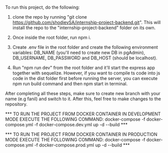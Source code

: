 To run this project, do the following:

1. clone the repo by running "git clone https://github.com/shodievSA/internship-project-backend.git". This will install the repo to the "internship-project-backend" folder on its own.

2. Once inside the root folder, run npm i.

3. Create .env file in the root folder and create the following environment variables: DB_NAME (you'll need to create new DB in pgAdmin), DB_USERNAME, DB_PASSWORD and DB_HOST (should be localhost).

4. Run "npm run dev" from the root folder and it'll start the express app together with sequelize. However, if you want to compile ts code into js code in the dist folder first before running the server, you can execute npm run build command and then npm start in terminal.

After completing all these steps, make sure to create new branch with your name (e.g fanil) and switch to it. After this, feel free to make changes to the repository.


*** TO RUN THE PROJECT FROM DOCKER CONTAINER IN DEVELOPMENT MODE EXECUTE THE FOLLOWING COMMAND: docker-compose -f docker-compose.yml -f docker-compose.dev.yml up -d --build ***

*** TO RUN THE PROJECT FROM DOCKER CONTAINER IN PRODUCTION MODE EXECUTE THE FOLLOWING COMMAND: docker-compose -f docker-compose.yml -f docker-compose.prod.yml up -d --build ***